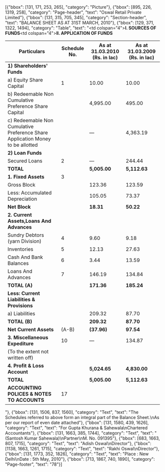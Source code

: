 [{"bbox": [131, 171, 253, 265], "category": "Picture"}, {"bbox": [895, 226, 1319, 258], "category": "Page-header", "text": "Oswal Retail Private Limited"}, {"bbox": [131, 315, 705, 345], "category": "Section-header", "text": "BALANCE SHEET AS AT 31ST MARCH, 2010"}, {"bbox": [129, 371, 1322, 1494], "category": "Table", "text": "<table><thead><tr><th>Particulars</th><th>Schedule No.</th><th>As at 31.03.2010 (Rs. in lac)</th><th>As at 31.03.2009 (Rs. in lac)</th></tr></thead><tbody><tr><td colspan=\"4\"><strong>I. SOURCES OF FUNDS</strong></td></tr><tr><td><strong>1) Shareholders' Funds</strong></td><td></td><td></td><td></td></tr><tr><td>a) Equity Share Capital</td><td>1</td><td>10.00</td><td>10.00</td></tr><tr><td>b) Redeemable Non Cumulative Preference Share Capital</td><td></td><td>4,995.00</td><td>495.00</td></tr><tr><td>c) Redeemable Non Cumulative Preference Share Application Money to be allotted</td><td></td><td>—</td><td>4,363.19</td></tr><tr><td><strong>2) Loan Funds</strong></td><td></td><td></td><td></td></tr><tr><td>Secured Loans</td><td>2</td><td>—</td><td>244.44</td></tr><tr><td><strong>TOTAL</strong></td><td></td><td><strong>5,005.00</strong></td><td><strong>5,112.63</strong></td></tr><tr><td colspan=\"4\"><strong>II. APPLICATION OF FUNDS</strong></td></tr><tr><td><strong>1. Fixed Assets</strong></td><td>3</td><td></td><td></td></tr><tr><td>Gross Block</td><td></td><td>123.36</td><td>123.59</td></tr><tr><td>Less: Accumulated Depreciation</td><td></td><td>105.05</td><td>73.37</td></tr><tr><td><strong>Net Block</strong></td><td></td><td><strong>18.31</strong></td><td><strong>50.22</strong></td></tr><tr><td><strong>2. Current Assets,Loans And Advances</strong></td><td></td><td></td><td></td></tr><tr><td>Sundry Debtors (yarn Division)</td><td>4</td><td>9.60</td><td>9.18</td></tr><tr><td>Inventories</td><td>5</td><td>12.13</td><td>27.63</td></tr><tr><td>Cash And Bank Balances</td><td>6</td><td>3.44</td><td>13.59</td></tr><tr><td>Loans And Advances</td><td>7</td><td>146.19</td><td>134.84</td></tr><tr><td><strong>TOTAL (A)</strong></td><td></td><td><strong>171.36</strong></td><td><strong>185.24</strong></td></tr><tr><td><strong>Less: Current Liabilities &amp; Provisions</strong></td><td></td><td></td><td></td></tr><tr><td>a) Liabilities</td><td></td><td>209.32</td><td>87.70</td></tr><tr><td><strong>TOTAL (B)</strong></td><td></td><td><strong>209.32</strong></td><td><strong>87.70</strong></td></tr><tr><td><strong>Net Current Assets</strong></td><td>(A-B)</td><td><strong>(37.96)</strong></td><td><strong>97.54</strong></td></tr><tr><td><strong>3. Miscellaneous Expediture</strong></td><td>10</td><td>—</td><td>134.87</td></tr><tr><td>(To the extent not written off)</td><td></td><td></td><td></td></tr><tr><td><strong>4. Profit &amp; Loss Account</strong></td><td></td><td><strong>5,024.65</strong></td><td><strong>4,830.00</strong></td></tr><tr><td><strong>TOTAL</strong></td><td></td><td><strong>5,005.00</strong></td><td><strong>5,112.63</strong></td></tr><tr><td><strong>ACCOUNTING POLICES &amp; NOTES TO ACCOUNTS</strong></td><td>17</td><td></td><td></td></tr></tbody></table>"}, {"bbox": [131, 1506, 837, 1560], "category": "Text", "text": "The Schedules referred to above form an integral part of the Balance Sheet.\nAs per our report of even date attached"}, {"bbox": [131, 1580, 439, 1626], "category": "Text", "text": "For Gupta Khurana & Sahewala\nChartered Accountants"}, {"bbox": [131, 1663, 385, 1744], "category": "Text", "text": "(Santosh Kumar Sahewala)\nPartner\nM. No. 091395"}, {"bbox": [683, 1663, 807, 1715], "category": "Text", "text": "Adish Oswal\nDirector"}, {"bbox": [1138, 1663, 1261, 1715], "category": "Text", "text": "Rakhi Oswal\nDirector"}, {"bbox": [131, 1773, 352, 1826], "category": "Text", "text": "Place : New Delhi\nDate : 5th May, 2010"}, {"bbox": [713, 1867, 740, 1890], "category": "Page-footer", "text": "78"}]